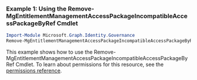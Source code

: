 ### Example 1: Using the Remove-MgEntitlementManagementAccessPackageIncompatibleAccessPackageByRef Cmdlet
```powershell
Import-Module Microsoft.Graph.Identity.Governance
Remove-MgEntitlementManagementAccessPackageIncompatibleAccessPackageByRef -AccessPackageId $accessPackageId -AccessPackageId1 $accessPackageId1
```
This example shows how to use the Remove-MgEntitlementManagementAccessPackageIncompatibleAccessPackageByRef Cmdlet.
To learn about permissions for this resource, see the [permissions reference](/graph/permissions-reference).
